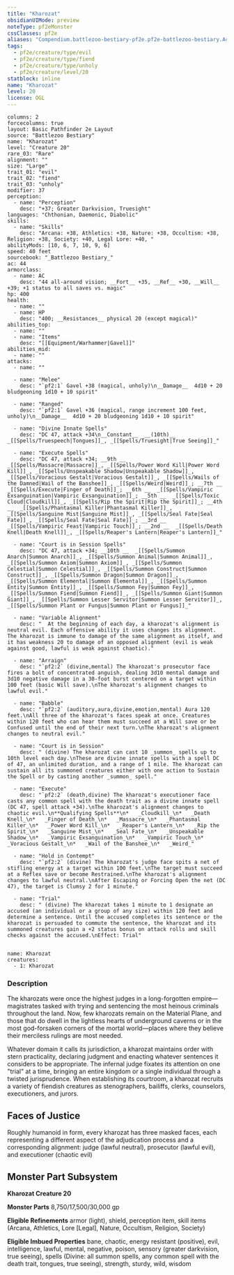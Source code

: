 ```yaml
---
title: "Kharozat"
obsidianUIMode: preview
noteType: pf2eMonster
cssClasses: pf2e
aliases: "Compendium.battlezoo-bestiary-pf2e.pf2e-battlezoo-bestiary.Actor.joP4TnIrmIMnnSjL" 
tags:
  - pf2e/creature/type/evil
  - pf2e/creature/type/fiend
  - pf2e/creature/type/unholy
  - pf2e/creature/level/20
statblock: inline
name: "Kharozat"
level: 20
license: OGL
---
```


```statblock
columns: 2
forcecolumns: true
layout: Basic Pathfinder 2e Layout
source: "Battlezoo Bestiary"
name: "Kharozat"
level: "Creature 20"
rare_03: "Rare"
alignment: ""
size: "Large"
trait_01: "evil"
trait_02: "fiend"
trait_03: "unholy"
modifier: 37
perception:
  - name: "Perception"
    desc: "+37; Greater Darkvision, Truesight"
languages: "Chthonian, Daemonic, Diabolic"
skills:
  - name: "Skills"
    desc: "Arcana: +38, Athletics: +38, Nature: +38, Occultism: +38, Religion: +38, Society: +40, Legal Lore: +40, "
abilityMods: [10, 6, 7, 10, 9, 6]
speed: 40 feet
sourcebook: "_Battlezoo Bestiary_"
ac: 44
armorclass:
  - name: AC
    desc: "44 all-around vision; __Fort__ +35, __Ref__ +30, __Will__ +39; +1 status to all saves vs. magic"
hp: 400
health:
  - name: ""
  - name: HP
    desc: "400; __Resistances__ physical 20 (except magical)"
abilities_top:
  - name: ""
  - name: "Items"
    desc: "[[Equipment/Warhammer|Gavel]]"
abilities_mid:
  - name: ""
attacks:
  - name: ""

  - name: "Melee"
    desc: "`pf2:1` Gavel +38 (magical, unholy)\n__Damage__  4d10 + 20 bludgeoning 1d10 + 10 spirit"

  - name: "Ranged"
    desc: "`pf2:1` Gavel +36 (magical, range increment 100 feet, unholy)\n__Damage__  4d10 + 20 bludgeoning 1d10 + 10 spirit"

  - name: "Divine Innate Spells"
    desc: "DC 47, attack +34\n__Constant__  __(10th)__ _[[Spells/Truespeech|Tongues]]_, _[[Spells/Truesight|True Seeing]]_"

  - name: "Execute Spells"
    desc: "DC 47, attack +34; __9th __  _[[Spells/Massacre|Massacre]]_, _[[Spells/Power Word Kill|Power Word Kill]]_, _[[Spells/Unspeakable Shadow|Unspeakable Shadow]]_, _[[Spells/Voracious Gestalt|Voracious Gestalt]]_, _[[Spells/Wails of the Damned|Wail of the Banshee]]_, _[[Spells/Weird|Weird]]_; __7th __  _[[Spells/Execute|Finger of Death]]_; __6th __  _[[Spells/Vampiric Exsanguination|Vampiric Exsanguination]]_; __5th __  _[[Spells/Toxic Cloud|Cloudkill]]_, _[[Spells/Rip the Spirit|Rip the Spirit]]_; __4th __  _[[Spells/Phantasmal Killer|Phantasmal Killer]]_, _[[Spells/Sanguine Mist|Sanguine Mist]]_, _[[Spells/Seal Fate|Seal Fate]]_, _[[Spells/Seal Fate|Seal Fate]]_; __3rd __  _[[Spells/Vampiric Feast|Vampiric Touch]]_; __2nd __  _[[Spells/Death Knell|Death Knell]]_, _[[Spells/Reaper's Lantern|Reaper's Lantern]]_"

  - name: "Court is in Session Spells"
    desc: "DC 47, attack +34; __10th __  _[[Spells/Summon Anarch|Summon Anarch]]_, _[[Spells/Summon Animal|Summon Animal]]_, _[[Spells/Summon Axiom|Summon Axiom]]_, _[[Spells/Summon Celestial|Summon Celestial]]_, _[[Spells/Summon Construct|Summon Construct]]_, _[[Spells/Summon Dragon|Summon Dragon]]_, _[[Spells/Summon Elemental|Summon Elemental]]_, _[[Spells/Summon Entity|Summon Entity]]_, _[[Spells/Summon Fey|Summon Fey]]_, _[[Spells/Summon Fiend|Summon Fiend]]_, _[[Spells/Summon Giant|Summon Giant]]_, _[[Spells/Summon Lesser Servitor|Summon Lesser Servitor]]_, _[[Spells/Summon Plant or Fungus|Summon Plant or Fungus]]_"

  - name: "Variable Alignment"
    desc: "  At the beginning of each day, a kharozat's alignment is neutral evil. Each offensive ability it uses changes its alignment. The kharozat is immune to damage of the same alignment as itself, and it has weakness 20 to damage of an opposed alignment (evil is weak against good, lawful is weak against chaotic)."

  - name: "Arraign"
    desc: "`pf2:2` (divine,mental) The kharozat's prosecutor face fires a bolt of concentrated anguish, dealing 3d10 mental damage and 3d10 negative damage in a 30-foot burst centered on a target within 100 feet (basic Will save).\nThe kharozat's alignment changes to lawful evil."

  - name: "Babble"
    desc: "`pf2:2` (auditory,aura,divine,emotion,mental) Aura 120 feet.\nAll three of the kharozat's faces speak at once. Creatures within 120 feet who can hear them must succeed at a Will save or be Confused until the end of their next turn.\nThe kharozat's alignment changes to neutral evil."

  - name: "Court is in Session"
    desc: " (divine) The kharozat can cast 10 _summon_ spells up to 10th level each day.\nThese are divine innate spells with a spell DC of 47, an unlimited duration, and a range of 1 mile. The kharozat can sustain all its summoned creatures either with one action to Sustain the Spell or by casting another _summon_ spell."

  - name: "Execute"
    desc: "`pf2:2` (death,divine) The kharozat's executioner face casts any common spell with the death trait as a divine innate spell (DC 47, spell attack +34).\nThe kharozat's alignment changes to chaotic evil.\n**Qualifying Spells**\n*   _Cloudkill_\n*   _Death Knell_\n*   _Finger of Death_\n*   _Massacre_\n*   _Phantasmal Killer_\n*   _Power Word Kill_\n*   _Reaper's Lantern_\n*   _Rip the Spirit_\n*   _Sanguine Mist_\n*   _Seal Fate_\n*   _Unspeakable Shadow_\n*   _Vampiric Exsanguination_\n*   _Vampiric Touch_\n*   _Voracious Gestalt_\n*   _Wail of the Banshee_\n*   _Weird_"

  - name: "Hold in Contempt"
    desc: "`pf2:2` (divine) The kharozat's judge face spits a net of stifling energy at a target within 100 feet.\nThe target must succeed at a Reflex save or become Restrained.\nThe kharozat's alignment changes to lawful neutral.\nAfter Escaping or Forcing Open the net (DC 47), the target is Clumsy 2 for 1 minute."

  - name: "Trial"
    desc: " (divine) The kharozat takes 1 minute to 1 designate an accused (an individual or a group of any size) within 120 feet and determine a sentence. Until the accused completes its sentence or the kharozat is persuaded to commute the sentence, the kharozat and its summoned creatures gain a +2 status bonus on attack rolls and skill checks against the accused.\nEffect: Trial"
 
```

```encounter-table
name: Kharozat
creatures:
  - 1: Kharozat
```


### Description
The kharozats were once the highest judges in a long-forgotten empire—magistrates tasked with trying and sentencing the most heinous criminals throughout the land. Now, few kharozats remain on the Material Plane, and those that do dwell in the lightless hearts of underground caverns or in the most god-forsaken corners of the mortal world—places where they believe their merciless rulings are most needed.

Whatever domain it calls its jurisdiction, a kharozat maintains order with stern practicality, declaring judgment and enacting whatever sentences it considers to be appropriate. The infernal judge fixates its attention on one "trial" at a time, bringing an entire kingdom or a single individual through a twisted jurisprudence. When establishing its courtroom, a kharozat recruits a variety of fiendish creatures as stenographers, bailiffs, clerks, counselors, executioners, and jurors.

## Faces of Justice

Roughly humanoid in form, every kharozat has three masked faces, each representing a different aspect of the adjudication process and a corresponding alignment: judge (lawful neutral), prosecutor (lawful evil), and executioner (chaotic evil)

## Monster Part Subsystem

**Kharozat Creature 20**

**Monster Parts** 8,750/17,500/30,000 gp

**Eligible Refinements** armor (light), shield, perception item, skill items (Arcana, Athletics, Lore \[Legal\], Nature, Occultism, Religion, Society)

**Eligible Imbued Properties** bane, chaotic, energy resistant (positive), evil, intelligence, lawful, mental, negative, poison, sensory (greater darkvision, true seeing), spells (Divine: all summon spells, any common spell with the death trait, tongues, true seeing), strength, sturdy, wild, wisdom
